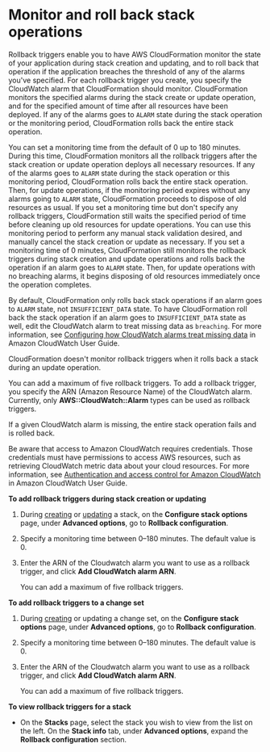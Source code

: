 # Monitor and roll back stack operations<a name="using-cfn-rollback-triggers"></a>

Rollback triggers enable you to have AWS CloudFormation monitor the state of your application during stack creation and updating, and to roll back that operation if the application breaches the threshold of any of the alarms you've specified\. For each rollback trigger you create, you specify the CloudWatch alarm that CloudFormation should monitor\. CloudFormation monitors the specified alarms during the stack create or update operation, and for the specified amount of time after all resources have been deployed\. If any of the alarms goes to `ALARM` state during the stack operation or the monitoring period, CloudFormation rolls back the entire stack operation\.

You can set a monitoring time from the default of 0 up to 180 minutes\. During this time, CloudFormation monitors all the rollback triggers after the stack creation or update operation deploys all necessary resources\. If any of the alarms goes to `ALARM` state during the stack operation or this monitoring period, CloudFormation rolls back the entire stack operation\. Then, for update operations, if the monitoring period expires without any alarms going to `ALARM` state, CloudFormation proceeds to dispose of old resources as usual\. If you set a monitoring time but don't specify any rollback triggers, CloudFormation still waits the specified period of time before cleaning up old resources for update operations\. You can use this monitoring period to perform any manual stack validation desired, and manually cancel the stack creation or update as necessary\. If you set a monitoring time of 0 minutes, CloudFormation still monitors the rollback triggers during stack creation and update operations and rolls back the operation if an alarm goes to `ALARM` state\. Then, for update operations with no breaching alarms, it begins disposing of old resources immediately once the operation completes\.

By default, CloudFormation only rolls back stack operations if an alarm goes to `ALARM` state, not `INSUFFICIENT_DATA` state\. To have CloudFormation roll back the stack operation if an alarm goes to `INSUFFICIENT_DATA` state as well, edit the CloudWatch alarm to treat missing data as `breaching`\. For more information, see [Configuring how CloudWatch alarms treat missing data](https://docs.aws.amazon.com/AmazonCloudWatch/latest/monitoring/AlarmThatSendsEmail.html#alarms-and-missing-data) in Amazon CloudWatch User Guide\.

CloudFormation doesn't monitor rollback triggers when it rolls back a stack during an update operation\.

You can add a maximum of five rollback triggers\. To add a rollback trigger, you specify the ARN \(Amazon Resource Name\) of the CloudWatch alarm\. Currently, only **AWS::CloudWatch::Alarm** types can be used as rollback triggers\.

If a given CloudWatch alarm is missing, the entire stack operation fails and is rolled back\.

Be aware that access to Amazon CloudWatch requires credentials\. Those credentials must have permissions to access AWS resources, such as retrieving CloudWatch metric data about your cloud resources\. For more information, see [Authentication and access control for Amazon CloudWatch](https://docs.aws.amazon.com/AmazonCloudWatch/latest/monitoring/auth-and-access-control-cw.html) in Amazon CloudWatch User Guide\.

**To add rollback triggers during stack creation or updating**

1. During [creating](https://docs.aws.amazon.com/AWSCloudFormation/latest/UserGuide/cfn-console-create-stack.html) or [updating](https://docs.aws.amazon.com/AWSCloudFormation/latest/UserGuide/using-cfn-updating-stacks.html) a stack, on the **Configure stack options** page, under **Advanced options**, go to **Rollback configuration**\.

1. Specify a monitoring time between 0–180 minutes\. The default value is 0\.

1. Enter the ARN of the Cloudwatch alarm you want to use as a rollback trigger, and click **Add CloudWatch alarm ARN**\.

   You can add a maximum of five rollback triggers\.

**To add rollback triggers to a change set**

1. During [creating](https://docs.aws.amazon.com/AWSCloudFormation/latest/UserGuide/using-cfn-updating-stacks-changesets-create.html) or updating a change set, on the **Configure stack options** page, under **Advanced options**, go to **Rollback configuration**\.

1. Specify a monitoring time between 0–180 minutes\. The default value is 0\.

1. Enter the ARN of the Cloudwatch alarm you want to use as a rollback trigger, and click **Add CloudWatch alarm ARN**\.

   You can add a maximum of five rollback triggers\.

**To view rollback triggers for a stack**
+ On the **Stacks** page, select the stack you wish to view from the list on the left\. On the **Stack info** tab, under **Advanced options**, expand the **Rollback configuration** section\.